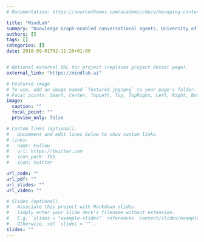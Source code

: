 ```yaml
---
# Documentation: https://sourcethemes.com/academic/docs/managing-content/

title: "MindLab"
summary: "Knowledge Graph-enabled conversational agents, University of Innsbruck and other partners, Private funding."
authors: []
tags: []
categories: []
date: 2018-09-01T02:11:20+01:00


# Optional external URL for project (replaces project detail page).
external_link: "https://mindlab.ai"

# Featured image
# To use, add an image named `featured.jpg/png` to your page's folder.
# Focal points: Smart, Center, TopLeft, Top, TopRight, Left, Right, BottomLeft, Bottom, BottomRight.
image:
  caption: ""
  focal_point: ""
  preview_only: false

# Custom links (optional).
#   Uncomment and edit lines below to show custom links.
# links:
# - name: Follow
#   url: https://twitter.com
#   icon_pack: fab
#   icon: twitter

url_code: ""
url_pdf: ""
url_slides: ""
url_video: ""

# Slides (optional).
#   Associate this project with Markdown slides.
#   Simply enter your slide deck's filename without extension.
#   E.g. `slides = "example-slides"` references `content/slides/example-slides.md`.
#   Otherwise, set `slides = ""`.
slides: ""
---
```

